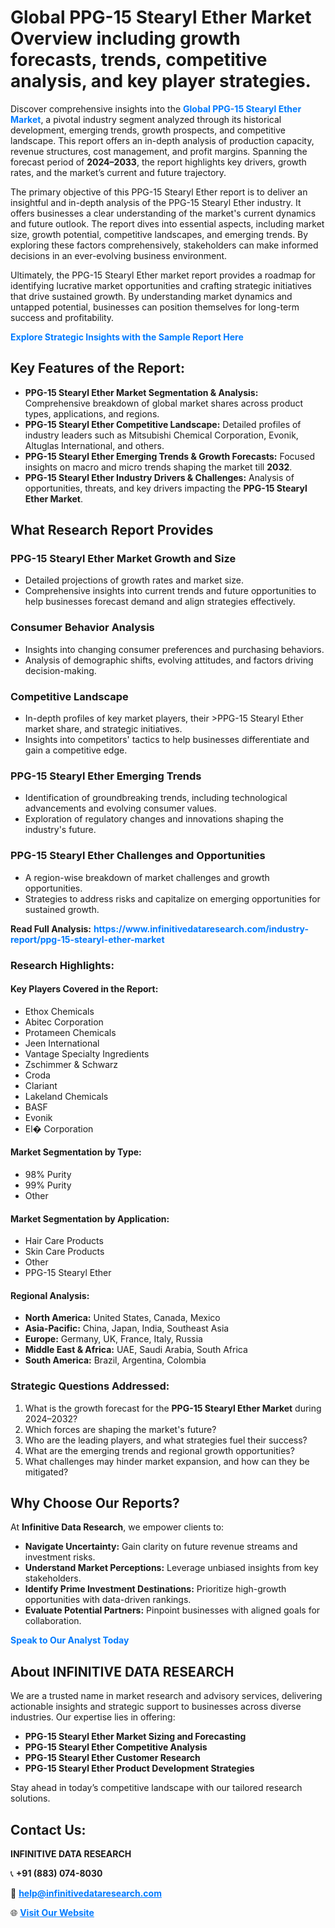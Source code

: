 <h1>Global PPG-15 Stearyl Ether Market Overview including growth forecasts, trends, competitive analysis, and key player strategies.</h1>
<p>
Discover comprehensive insights into the 
<a href="https://www.infinitivedataresearch.com/industry-report/ppg-15-stearyl-ether-market" rel="dofollow" style="color: #007BFF; text-decoration: none;"><strong>Global PPG-15 Stearyl Ether Market</strong></a>, a pivotal industry segment analyzed through its historical development, emerging trends, growth prospects, and competitive landscape. This report offers an in-depth analysis of production capacity, revenue structures, cost management, and profit margins. Spanning the forecast period of <strong>2024–2033</strong>, the report highlights key drivers, growth rates, and the market’s current and future trajectory.
</p>
<p>
The primary objective of this PPG-15 Stearyl Ether report is to deliver an insightful and in-depth analysis of the PPG-15 Stearyl Ether industry. It offers businesses a clear understanding of the market's current dynamics and future outlook. The report dives into essential aspects, including market size, growth potential, competitive landscapes, and emerging trends. By exploring these factors comprehensively, stakeholders can make informed decisions in an ever-evolving business environment.
</p>
<p>
Ultimately, the PPG-15 Stearyl Ether market report provides a roadmap for identifying lucrative market opportunities and crafting strategic initiatives that drive sustained growth. By understanding market dynamics and untapped potential, businesses can position themselves for long-term success and profitability.
</p>
<p>
<a href="https://www.infinitivedataresearch.com/request-sample/reportId=112781" style="color: #007BFF; text-decoration: none;"><strong>Explore Strategic Insights with the Sample Report Here</strong></a>
</p>

<h2>Key Features of the Report:</h2>
<ul>
<li><strong>PPG-15 Stearyl Ether Market Segmentation & Analysis:</strong> Comprehensive breakdown of global market shares across product types, applications, and regions.</li>
<li><strong>PPG-15 Stearyl Ether Competitive Landscape:</strong> Detailed profiles of industry leaders such as Mitsubishi Chemical Corporation, Evonik, Altuglas International, and others.</li>
<li><strong>PPG-15 Stearyl Ether Emerging Trends & Growth Forecasts:</strong> Focused insights on macro and micro trends shaping the market till <strong>2032</strong>.</li>
<li><strong>PPG-15 Stearyl Ether Industry Drivers & Challenges:</strong> Analysis of opportunities, threats, and key drivers impacting the <strong>PPG-15 Stearyl Ether Market</strong>.</li>
</ul>

<h2>What Research Report Provides</h2>
<h3>PPG-15 Stearyl Ether Market Growth and Size</h3>
<ul>
<li>Detailed projections of growth rates and market size.</li>
<li>Comprehensive insights into current trends and future opportunities to help businesses forecast demand and align strategies effectively.</li>
</ul>

<h3>Consumer Behavior Analysis</h3>
<ul>
<li>Insights into changing consumer preferences and purchasing behaviors.</li>
<li>Analysis of demographic shifts, evolving attitudes, and factors driving decision-making.</li>
</ul>

<h3>Competitive Landscape</h3>
<ul>
<li>In-depth profiles of key market players, their >PPG-15 Stearyl Ether market share, and strategic initiatives.</li>
<li>Insights into competitors' tactics to help businesses differentiate and gain a competitive edge.</li>
</ul>

<h3>PPG-15 Stearyl Ether Emerging Trends</h3>
<ul>
<li>Identification of groundbreaking trends, including technological advancements and evolving consumer values.</li>
<li>Exploration of regulatory changes and innovations shaping the industry's future.</li>
</ul>

<h3>PPG-15 Stearyl Ether Challenges and Opportunities</h3>
<ul>
<li>A region-wise breakdown of market challenges and growth opportunities.</li>
<li>Strategies to address risks and capitalize on emerging opportunities for sustained growth.</li>
</ul>
<p><strong>Read Full Analysis:</strong> <a href="https://www.infinitivedataresearch.com/industry-report/ppg-15-stearyl-ether-market" rel="dofollow" style="color: #007BFF; text-decoration: none;"><strong>https://www.infinitivedataresearch.com/industry-report/ppg-15-stearyl-ether-market</strong></a></p>
<h3>Research Highlights:</h3>
<h4>Key Players Covered in the Report:</h4>
<ul><li>Ethox Chemicals</li><li>Abitec Corporation</li><li>Protameen Chemicals</li><li>Jeen International</li><li>Vantage Specialty Ingredients</li><li>Zschimmer &amp; Schwarz</li><li>Croda</li><li>Clariant</li><li>Lakeland Chemicals</li><li>BASF</li><li>Evonik</li><li>El� Corporation</li></ul>
<h4>Market Segmentation by Type:</h4>
<ul><li>98% Purity</li><li>99% Purity</li><li>Other</li></ul>
<h4>Market Segmentation by Application:</h4>
<ul><li>Hair Care Products</li><li>Skin Care Products</li><li>Other</li><li>PPG-15 Stearyl Ether</li></ul>

<h4>Regional Analysis:</h4>
<ul>
<li><strong>North America:</strong> United States, Canada, Mexico</li>
<li><strong>Asia-Pacific:</strong> China, Japan, India, Southeast Asia</li>
<li><strong>Europe:</strong> Germany, UK, France, Italy, Russia</li>
<li><strong>Middle East & Africa:</strong> UAE, Saudi Arabia, South Africa</li>
<li><strong>South America:</strong> Brazil, Argentina, Colombia</li>
</ul>

<h3>Strategic Questions Addressed:</h3>
<ol>
<li>What is the growth forecast for the <strong>PPG-15 Stearyl Ether Market</strong> during 2024–2032?</li>
<li>Which forces are shaping the market's future?</li>
<li>Who are the leading players, and what strategies fuel their success?</li>
<li>What are the emerging trends and regional growth opportunities?</li>
<li>What challenges may hinder market expansion, and how can they be mitigated?</li>
</ol>

<h2>Why Choose Our Reports?</h2>
<p>At <strong>Infinitive Data Research</strong>, we empower clients to:</p>
<ul>
<li><strong>Navigate Uncertainty:</strong> Gain clarity on future revenue streams and investment risks.</li>
<li><strong>Understand Market Perceptions:</strong> Leverage unbiased insights from key stakeholders.</li>
<li><strong>Identify Prime Investment Destinations:</strong> Prioritize high-growth opportunities with data-driven rankings.</li>
<li><strong>Evaluate Potential Partners:</strong> Pinpoint businesses with aligned goals for collaboration.</li>
</ul>
<p><a href="https://www.infinitivedataresearch.com/industry-report/ppg-15-stearyl-ether-market" rel="dofollow" style="color: #007BFF; text-decoration: none;"><strong>Speak to Our Analyst Today</strong></a></p>

<h2>About INFINITIVE DATA RESEARCH</h2>
<p>We are a trusted name in market research and advisory services, delivering actionable insights and strategic support to businesses across diverse industries. Our expertise lies in offering:</p>
<ul>
<li><strong>PPG-15 Stearyl Ether Market Sizing and Forecasting</strong></li>
<li><strong>PPG-15 Stearyl Ether Competitive Analysis</strong></li>
<li><strong>PPG-15 Stearyl Ether Customer Research</strong></li>
<li><strong>PPG-15 Stearyl Ether Product Development Strategies</strong></li>
</ul>
<p>Stay ahead in today’s competitive landscape with our tailored research solutions.</p>

<h2>Contact Us:</h2>
<p><strong>INFINITIVE DATA RESEARCH</strong></p>
<p>📞 <strong>+91 (883) 074-8030</strong></p>
<p>📧 <strong><a href="mailto:help@infinitivedataresearch.com" style="color: #007BFF;">help@infinitivedataresearch.com</a></strong></p>
<p>🌐 <strong><a href="https://www.infinitivedataresearch.com" rel="dofollow" style="color: #007BFF;">Visit Our Website</a></strong></p>